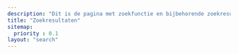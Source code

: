 ```yaml
---
description: "Dit is de pagina met zoekfunctie en bijbehorende zoekresultaten binnen onze website"
title: "Zoekresultaten"
sitemap:
  priority : 0.1
layout: "search"
---
```


[comment]: # (De content van deze pagina zal niet zichtbaar zijn. Deze pagina is aanwezig zodat die reageert op requests voor /zoeken/)


